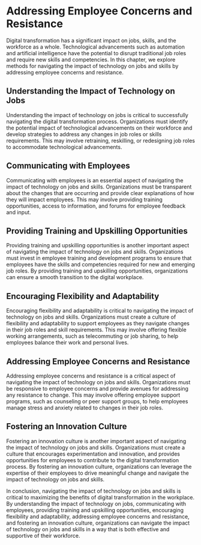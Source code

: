 Addressing Employee Concerns and Resistance
==============================================================================================================

Digital transformation has a significant impact on jobs, skills, and the workforce as a whole. Technological advancements such as automation and artificial intelligence have the potential to disrupt traditional job roles and require new skills and competencies. In this chapter, we explore methods for navigating the impact of technology on jobs and skills by addressing employee concerns and resistance.

Understanding the Impact of Technology on Jobs
----------------------------------------------

Understanding the impact of technology on jobs is critical to successfully navigating the digital transformation process. Organizations must identify the potential impact of technological advancements on their workforce and develop strategies to address any changes in job roles or skills requirements. This may involve retraining, reskilling, or redesigning job roles to accommodate technological advancements.

Communicating with Employees
----------------------------

Communicating with employees is an essential aspect of navigating the impact of technology on jobs and skills. Organizations must be transparent about the changes that are occurring and provide clear explanations of how they will impact employees. This may involve providing training opportunities, access to information, and forums for employee feedback and input.

Providing Training and Upskilling Opportunities
-----------------------------------------------

Providing training and upskilling opportunities is another important aspect of navigating the impact of technology on jobs and skills. Organizations must invest in employee training and development programs to ensure that employees have the skills and competencies required for new and emerging job roles. By providing training and upskilling opportunities, organizations can ensure a smooth transition to the digital workplace.

Encouraging Flexibility and Adaptability
----------------------------------------

Encouraging flexibility and adaptability is critical to navigating the impact of technology on jobs and skills. Organizations must create a culture of flexibility and adaptability to support employees as they navigate changes in their job roles and skill requirements. This may involve offering flexible working arrangements, such as telecommuting or job sharing, to help employees balance their work and personal lives.

Addressing Employee Concerns and Resistance
-------------------------------------------

Addressing employee concerns and resistance is a critical aspect of navigating the impact of technology on jobs and skills. Organizations must be responsive to employee concerns and provide avenues for addressing any resistance to change. This may involve offering employee support programs, such as counseling or peer support groups, to help employees manage stress and anxiety related to changes in their job roles.

Fostering an Innovation Culture
-------------------------------

Fostering an innovation culture is another important aspect of navigating the impact of technology on jobs and skills. Organizations must create a culture that encourages experimentation and innovation, and provides opportunities for employees to contribute to the digital transformation process. By fostering an innovation culture, organizations can leverage the expertise of their employees to drive meaningful change and navigate the impact of technology on jobs and skills.

In conclusion, navigating the impact of technology on jobs and skills is critical to maximizing the benefits of digital transformation in the workplace. By understanding the impact of technology on jobs, communicating with employees, providing training and upskilling opportunities, encouraging flexibility and adaptability, addressing employee concerns and resistance, and fostering an innovation culture, organizations can navigate the impact of technology on jobs and skills in a way that is both effective and supportive of their workforce.
